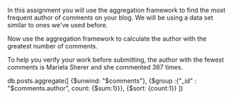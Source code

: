 In this assignment you will use the aggregation framework to find the most frequent author of comments on your blog. We will be using a data set similar to ones we've used before. 

Now use the aggregation framework to calculate the author with the greatest number of comments. 

To help you verify your work before submitting, the author with the fewest comments is Mariela Sherer and she commented 387 times. 

db.posts.aggregate([ {$unwind: "$comments"}, {$group :{"_id" : "$comments.author", count: {$sum:1}}}, {$sort: {count:1}} ])

